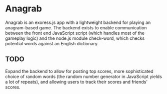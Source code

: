 # Anagrab

Anagrab is an exoress.js app with a lightweight backend for playing an anagram-based game. The backend exists to enable communication between the front end JavaScript script (which handles most of the gameplay logic) and the node.js module check-word, which checks potential words against an English dictionary.

## TODO

Expand the backend to allow for posting top scores, more sophisticated choice of random words (the random number generator in JavaScript yields a lot of repeats), and allowing users to track their scores and friends' scores.